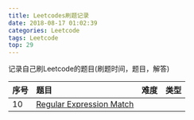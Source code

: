 ```yaml
---
title: Leetcodes刷题记录
date: 2018-08-17 01:02:39
categories: Leetcode
tags: Leetcode
top: 29
---
```

记录自己刷Leetcode的题目(刷题时间，题目，解答)

| 序号            | 题目                                                           | 难度 | 类型 |
| :-------------- | :------------------------------------------------------------- | :--- | :--- |
| 10 | [Regular Expression Match]() | 

